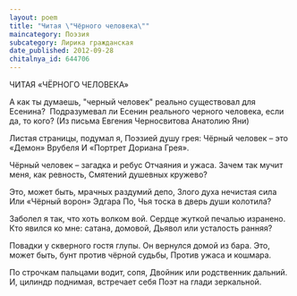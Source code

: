 ```yaml
---
layout: poem
title: "Читая \"Чёрного человека\""
maincategory: Поэзия
subcategory: Лирика гражданская
date_published: 2012-09-28
chitalnya_id: 644706
---
```




ЧИТАЯ «ЧЁРНОГО ЧЕЛОВЕКА»

А как ты думаешь, "черный человек" реально существовал для Есенина? 
Подразумевал ли Есенин реального черного человека, если да, то кого?
(Из письма Евгения Черносвитова Анатолию Яни)

Листая страницы, подумал я,
Поэзией душу грея:
Чёрный человек – это «Демон» Врубеля
И «Портрет Дориана Грея».

Чёрный человек – загадка и ребус
Отчаяния и ужаса.
Зачем так мучит меня, как ревность,
Смятений душевных кружево?

Это, может быть, мрачных раздумий депо,
Злого духа нечистая сила
Или «Чёрный ворон» Эдгара По,
Чья тоска в дверь души колотила?

Заболел я так, что хоть волком вой.
Сердце жуткой печалью изранено.
Кто явился ко мне: сатана, домовой,
Дьявол или усталость ранняя?

Повадки у скверного гостя глупы.
Он вернулся домой из бара.
Это, может быть, бунт против чёрной судьбы,
Против ужаса и кошмара.

По строчкам пальцами водит, сопя, 
Двойник или родственник дальний.
И, цилиндр поднимая, встречает себя
Поэт на глади зеркальной.






